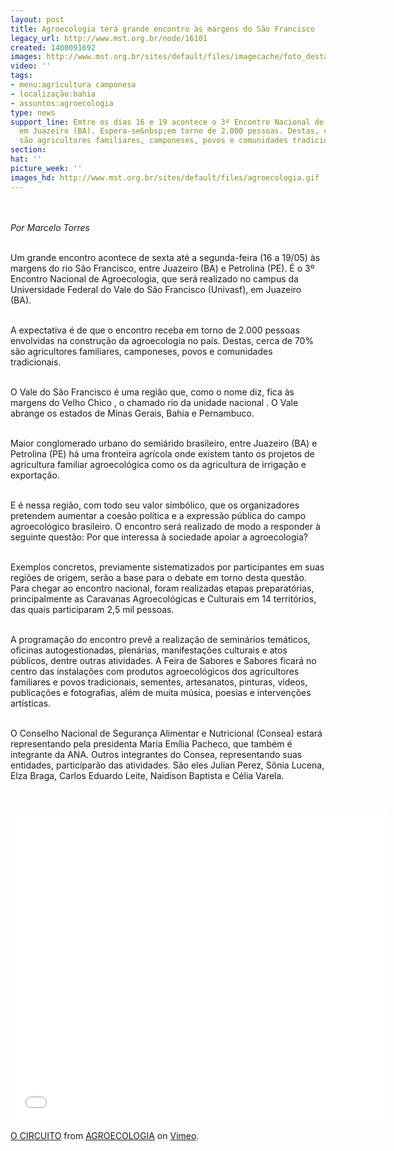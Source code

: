 ```yaml
---
layout: post
title: Agroecologia terá grande encontro às margens do São Francisco
legacy_url: http://www.mst.org.br/node/16101
created: 1400091692
images: http://www.mst.org.br/sites/default/files/imagecache/foto_destaque/agroecologia.gif
video: ''
tags:
- menu:agricultura camponesa
- localização:bahia
- assuntos:agroecologia
type: news
support_line: Emtre os dias 16 e 19 acontece o 3º Encontro Nacional de Agroecologia,
  em Juazeiro (BA). Espera-se&nbsp;em torno de 2.000 pessoas. Destas, cerca de 70%
  são agricultores familiares, camponeses, povos e comunidades tradicionais.
section: 
hat: ''
picture_week: ''
images_hd: http://www.mst.org.br/sites/default/files/agroecologia.gif
---
```

<p><br><br><em>Por Marcelo Torres</em></p><p><br>Um grande encontro acontece de sexta até a segunda-feira (16 a 19/05) às margens do rio São Francisco, entre Juazeiro (BA) e Petrolina (PE). É o 3º Encontro Nacional de Agroecologia, que será realizado no campus da Universidade Federal do Vale do São Francisco (Univasf), em Juazeiro (BA).&nbsp;</p><p><br>A expectativa é de que o encontro receba em torno de 2.000 pessoas envolvidas na construção da agroecologia no país. Destas, cerca de 70% são agricultores familiares, camponeses, povos e comunidades tradicionais.&nbsp;</p><p><br>O Vale do São Francisco é uma região que, como o nome diz, fica às margens do Velho Chico , o chamado rio da unidade nacional . O Vale abrange os estados de Minas Gerais, Bahia e Pernambuco.</p><p><br>Maior conglomerado urbano do semiárido brasileiro, entre Juazeiro (BA) e Petrolina (PE) há uma fronteira agrícola onde existem tanto os projetos de agricultura familiar agroecológica como os da agricultura de irrigação e exportação.</p><p><br>E é nessa região, com todo seu valor simbólico, que os organizadores pretendem aumentar a coesão política e a expressão pública do campo agroecológico brasileiro. O encontro será realizado de modo a responder à seguinte questão: Por que interessa à sociedade apoiar a agroecologia?&nbsp;</p><p><br>Exemplos concretos, previamente sistematizados por participantes em suas regiões de origem, serão a base para o debate em torno desta questão. Para chegar ao encontro nacional, foram realizadas etapas preparatórias, principalmente as Caravanas Agroecológicas e Culturais em 14 territórios, das quais participaram 2,5 mil pessoas.&nbsp;</p><p><br>A programação do encontro prevê a realização de seminários temáticos, oficinas autogestionadas, plenárias, manifestações culturais e atos públicos, dentre outras atividades. A Feira de Sabores e Sabores ficará no centro das instalações com produtos agroecológicos dos agricultores familiares e povos tradicionais, sementes, artesanatos, pinturas, vídeos, publicações e fotografias, além de muita música, poesias e intervenções artísticas.&nbsp;</p><p><br>O Conselho Nacional de Segurança Alimentar e Nutricional (Consea) estará representando pela presidenta Maria Emília Pacheco, que também é integrante da ANA. Outros integrantes do Consea, representando suas entidades, participarão das atividades. São eles Julian Perez, Sônia Lucena, Elza Braga, Carlos Eduardo Leite, Naidison Baptista e Célia Varela.&nbsp;</p><p>&nbsp;</p><p><iframe src="//player.vimeo.com/video/92963842" width="600" height="500" frameborder="0" webkitallowfullscreen="" mozallowfullscreen="" allowfullscreen=""></iframe></p><p><a href="http://vimeo.com/92963842">O CIRCUITO</a> from <a href="http://vimeo.com/agroecologia">AGROECOLOGIA</a> on <a href="https://vimeo.com">Vimeo</a>.</p>
